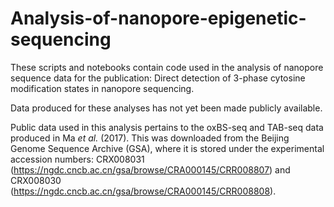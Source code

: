 # Analysis-of-nanopore-epigenetic-sequencing

These scripts and notebooks contain code used in the analysis of nanopore sequence data for the publication: Direct detection of 3-phase cytosine modification states in nanopore sequencing. 

Data produced for these analyses has not yet been made publicly available. 

Public data used in this analysis pertains to the oxBS-seq and TAB-seq data produced in Ma _et al._ (2017). This was downloaded from the Beijing Genome Sequence Archive (GSA), where it is stored under the experimental accession numbers: CRX008031 (https://ngdc.cncb.ac.cn/gsa/browse/CRA000145/CRR008807) and CRX008030 (https://ngdc.cncb.ac.cn/gsa/browse/CRA000145/CRR008808). 
